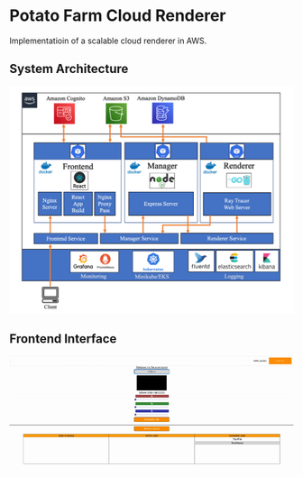 # Potato Farm Cloud Renderer
Implementatioin of a scalable cloud renderer in AWS.
## System Architecture
![Architecture](./Potato_Farm_Architecture.png)

## Frontend Interface
![User Interface Demo](./UI-Demo.gif)

